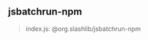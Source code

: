 
<br><a name="module_jsbatchrun-npm"></a>

## jsbatchrun-npm
> index.js: @org.slashlib/jsbatchrun-npm

